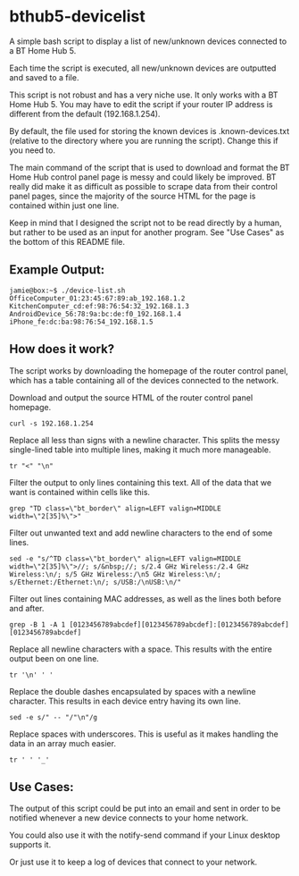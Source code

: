# bthub5-devicelist

A simple bash script to display a list of new/unknown devices connected to a BT Home Hub 5.

Each time the script is executed, all new/unknown devices are outputted and saved to a file.

This script is not robust and has a very niche use. It only works with a BT Home Hub 5. You may have to edit the script if your router IP address is different from the default (192.168.1.254).

By default, the file used for storing the known devices is .known-devices.txt (relative to the directory where you are running the script). Change this if you need to.

The main command of the script that is used to download and format the BT Home Hub control panel page is messy and could likely be improved. BT really did make it as difficult as possible to scrape data from their control panel pages, since the majority of the source HTML for the page is contained within just one line.

Keep in mind that I designed the script not to be read directly by a human, but rather to be used as an input for another program. See "Use Cases" as the bottom of this README file.

## Example Output:

    jamie@box:~$ ./device-list.sh
    OfficeComputer_01:23:45:67:89:ab_192.168.1.2
    KitchenComputer_cd:ef:98:76:54:32_192.168.1.3
    AndroidDevice_56:78:9a:bc:de:f0_192.168.1.4
    iPhone_fe:dc:ba:98:76:54_192.168.1.5

## How does it work?

The script works by downloading the homepage of the router control panel, which has a table containing all of the devices connected to the network.

Download and output the source HTML of the router control panel homepage.

    curl -s 192.168.1.254
    
Replace all less than signs with a newline character. This splits the messy single-lined table into multiple lines, making it much more manageable.

    tr "<" "\n"
    
Filter the output to only lines containing this text. All of the data that we want is contained within cells like this.

    grep "TD class=\"bt_border\" align=LEFT valign=MIDDLE width=\"2[35]%\">"
    
Filter out unwanted text and add newline characters to the end of some lines.
    
    sed -e "s/^TD class=\"bt_border\" align=LEFT valign=MIDDLE width=\"2[35]%\">//; s/&nbsp;//; s/2.4 GHz Wireless:/2.4 GHz Wireless:\n/; s/5 GHz Wireless:/\n5 GHz Wireless:\n/; s/Ethernet:/Ethernet:\n/; s/USB:/\nUSB:\n/"

Filter out lines containing MAC addresses, as well as the lines both before and after.

    grep -B 1 -A 1 [0123456789abcdef][0123456789abcdef]:[0123456789abcdef][0123456789abcdef]

Replace all newline characters with a space. This results with the entire output been on one line.

    tr '\n' ' '

Replace the double dashes encapsulated by spaces with a newline character. This results in each device entry having its own line.

    sed -e s/" -- "/"\n"/g
     
Replace spaces with underscores. This is useful as it makes handling the data in an array much easier.
     
    tr ' ' '_'

## Use Cases:

The output of this script could be put into an email and sent in order to be notified whenever a new device connects to your home network.

You could also use it with the notify-send command if your Linux desktop supports it.

Or just use it to keep a log of devices that connect to your network.

